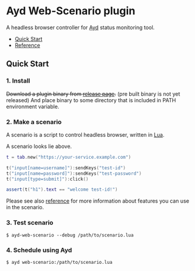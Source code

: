 Ayd Web-Scenario plugin
=======================

A headless browser controller for [Ayd](https://github.com/macrat/ayd) status monitoring tool.

- [Quick Start](#quick-start)
- [Reference](reference.md)


## Quick Start

### 1. Install

~~Download a plugin binary from [release page](https://github.com/macrat/ayd-web-scenario-plugin/releases).~~ (pre built binary is not yet released)
And place binary to some directory that is included in PATH environment variable.

### 2. Make a scenario

A scenario is a script to control headless browser, written in [Lua](https://www.lua.org/).

A scenario looks lie above.

``` lua
t = tab.new("https://your-service.example.com")

t("input[name=username]"):sendKeys("test-id")
t("input[name=password]"):sendKeys("test-password")
t("input[type=submit]"):click()

assert(t("h1").text == "welcome test-id!")
```

Please see also [reference](reference.md) for more information about features you can use in the scenario.

### 3. Test scenario

``` shell
$ ayd-web-scenario --debug /path/to/scenario.lua
```

### 4. Schedule using Ayd

``` shell
$ ayd web-scenario:/path/to/scenario.lua
```
